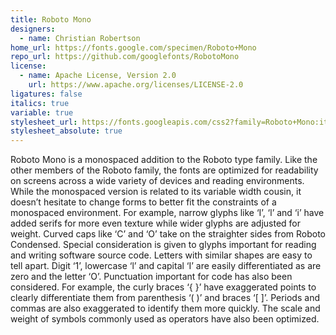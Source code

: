 ```yaml
---
title: Roboto Mono
designers:
  - name: Christian Robertson
home_url: https://fonts.google.com/specimen/Roboto+Mono
repo_url: https://github.com/googlefonts/RobotoMono
license:
  - name: Apache License, Version 2.0
    url: https://www.apache.org/licenses/LICENSE-2.0
ligatures: false
italics: true
variable: true
stylesheet_url: https://fonts.googleapis.com/css2?family=Roboto+Mono:ital@0;1&display=swap
stylesheet_absolute: true
---
```


Roboto Mono is a monospaced addition to the Roboto type family. Like the other members of the Roboto family, the fonts are optimized for readability on screens across a wide variety of devices and reading environments. While the monospaced version is related to its variable width cousin, it doesn’t hesitate to change forms to better fit the constraints of a monospaced environment. For example, narrow glyphs like ‘I’, ‘l’ and ‘i’ have added serifs for more even texture while wider glyphs are adjusted for weight. Curved caps like ‘C’ and ‘O’ take on the straighter sides from Roboto Condensed. Special consideration is given to glyphs important for reading and writing software source code. Letters with similar shapes are easy to tell apart. Digit ‘1’, lowercase ‘l’ and capital ‘I’ are easily differentiated as are zero and the letter ‘O’. Punctuation important for code has also been considered. For example, the curly braces ‘{ }’ have exaggerated points to clearly differentiate them from parenthesis ‘( )’ and braces ‘[ ]’. Periods and commas are also exaggerated to identify them more quickly. The scale and weight of symbols commonly used as operators have also been optimized.
